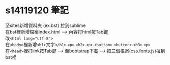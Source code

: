 # s14119120 筆記

至sites新增資料夾 (ex:bst) 拉到sublime      
在bst裡新增檔案index.html --> 內容打html按Tab鍵      
改`<html lang="utf-8">`      
在`<body>`裡新增`<h1>`文字`</h1>`.`<p>`.`<h2>`.`<p>`.`<button>`.`<button>`.`<h3>`.`<p>`      
在`<head>`裡打link按Tab鍵 --> 至bootstrap下載 --> 把三個檔案(css.fonts.js)拉到bst裡      

